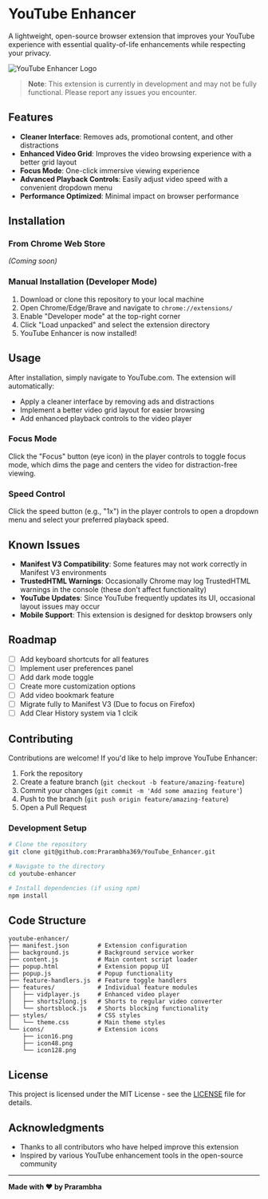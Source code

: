 # YouTube Enhancer

A lightweight, open-source browser extension that improves your YouTube experience with essential quality-of-life enhancements while respecting your privacy.

![YouTube Enhancer Logo](icons/img.png)

> **Note**: This extension is currently in development and may not be fully functional. Please report any issues you encounter.

## Features

- **Cleaner Interface**: Removes ads, promotional content, and other distractions
- **Enhanced Video Grid**: Improves the video browsing experience with a better grid layout
- **Focus Mode**: One-click immersive viewing experience
- **Advanced Playback Controls**: Easily adjust video speed with a convenient dropdown menu
- **Performance Optimized**: Minimal impact on browser performance

## Installation

### From Chrome Web Store
*(Coming soon)*

### Manual Installation (Developer Mode)
1. Download or clone this repository to your local machine
2. Open Chrome/Edge/Brave and navigate to `chrome://extensions/`
3. Enable "Developer mode" at the top-right corner
4. Click "Load unpacked" and select the extension directory
5. YouTube Enhancer is now installed!

## Usage

After installation, simply navigate to YouTube.com. The extension will automatically:

- Apply a cleaner interface by removing ads and distractions
- Implement a better video grid layout for easier browsing
- Add enhanced playback controls to the video player

### Focus Mode
Click the "Focus" button (eye icon) in the player controls to toggle focus mode, which dims the page and centers the video for distraction-free viewing.

### Speed Control
Click the speed button (e.g., "1x") in the player controls to open a dropdown menu and select your preferred playback speed.

## Known Issues

- **Manifest V3 Compatibility**: Some features may not work correctly in Manifest V3 environments
- **TrustedHTML Warnings**: Occasionally Chrome may log TrustedHTML warnings in the console (these don't affect functionality)
- **YouTube Updates**: Since YouTube frequently updates its UI, occasional layout issues may occur
- **Mobile Support**: This extension is designed for desktop browsers only

## Roadmap

- [ ] Add keyboard shortcuts for all features
- [ ] Implement user preferences panel
- [ ] Add dark mode toggle
- [ ] Create more customization options
- [ ] Add video bookmark feature
- [ ] Migrate fully to Manifest V3 (Due to focus on Firefox)
- [ ] Add Clear History system via 1 clcik

## Contributing

Contributions are welcome! If you'd like to help improve YouTube Enhancer:

1. Fork the repository
2. Create a feature branch (`git checkout -b feature/amazing-feature`)
3. Commit your changes (`git commit -m 'Add some amazing feature'`)
4. Push to the branch (`git push origin feature/amazing-feature`)
5. Open a Pull Request

### Development Setup

```bash
# Clone the repository
git clone git@github.com:Prarambha369/YouTube_Enhancer.git

# Navigate to the directory
cd youtube-enhancer

# Install dependencies (if using npm)
npm install
```

## Code Structure

```
youtube-enhancer/
├── manifest.json        # Extension configuration
├── background.js        # Background service worker
├── content.js           # Main content script loader
├── popup.html           # Extension popup UI
├── popup.js             # Popup functionality
├── feature-handlers.js  # Feature toggle handlers
├── features/            # Individual feature modules
│   ├── vidplayer.js     # Enhanced video player
│   ├── shorts2long.js   # Shorts to regular video converter
│   └── shortsblock.js   # Shorts blocking functionality
├── styles/              # CSS styles
│   └── theme.css        # Main theme styles
└── icons/               # Extension icons
    ├── icon16.png
    ├── icon48.png
    └── icon128.png
```

## License

This project is licensed under the MIT License - see the [LICENSE](LICENSE) file for details.

## Acknowledgments

- Thanks to all contributors who have helped improve this extension
- Inspired by various YouTube enhancement tools in the open-source community

---

**Made with ❤️ by Prarambha**
